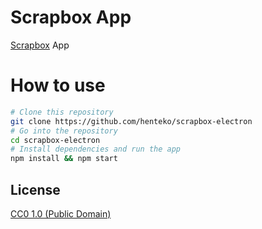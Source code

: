 # Scrapbox App

[Scrapbox](https://scrapbox.io) App

# How to use

```bash
# Clone this repository
git clone https://github.com/henteko/scrapbox-electron
# Go into the repository
cd scrapbox-electron
# Install dependencies and run the app
npm install && npm start
```

## License

[CC0 1.0 (Public Domain)](LICENSE.md)
